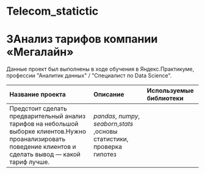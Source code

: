 # Telecom_statictic


# ЗАнализ тарифов компании «Мегалайн»

Данные проект был выполнены в ходе обучения в Яндекс.Практикуме, профессии "Аналитик данных" / "Специалист по Data Science".

| Название проекта | Описание | Используемые библиотеки | 
| :---------------------- | :---------------------- | :---------------------- |
|Предстоит сделать предварительный анализ тарифов на небольшой выборке клиентов.Нужно проанализировать поведение клиентов и сделать вывод — какой тариф лучше.| *pandas*, *numpy*, *seaborn*,*stats* ,основы статистики, проверка гипотез |

